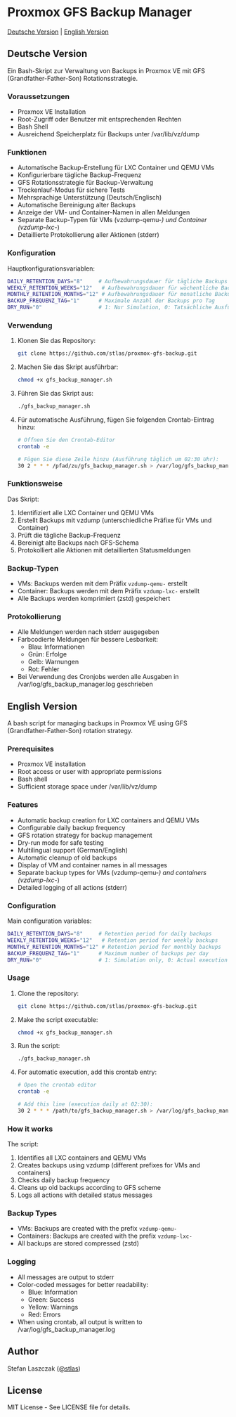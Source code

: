 # Proxmox GFS Backup Manager

[Deutsche Version](#deutsche-version) | [English Version](#english-version)

## Deutsche Version

Ein Bash-Skript zur Verwaltung von Backups in Proxmox VE mit GFS (Grandfather-Father-Son) Rotationsstrategie.

### Voraussetzungen

- Proxmox VE Installation
- Root-Zugriff oder Benutzer mit entsprechenden Rechten
- Bash Shell
- Ausreichend Speicherplatz für Backups unter /var/lib/vz/dump

### Funktionen

- Automatische Backup-Erstellung für LXC Container und QEMU VMs
- Konfigurierbare tägliche Backup-Frequenz
- GFS Rotationsstrategie für Backup-Verwaltung
- Trockenlauf-Modus für sichere Tests
- Mehrsprachige Unterstützung (Deutsch/Englisch)
- Automatische Bereinigung alter Backups
- Anzeige der VM- und Container-Namen in allen Meldungen
- Separate Backup-Typen für VMs (vzdump-qemu-*) und Container (vzdump-lxc-*)
- Detaillierte Protokollierung aller Aktionen (stderr)

### Konfiguration

Hauptkonfigurationsvariablen:
```bash
DAILY_RETENTION_DAYS="8"     # Aufbewahrungsdauer für tägliche Backups
WEEKLY_RETENTION_WEEKS="12"   # Aufbewahrungsdauer für wöchentliche Backups
MONTHLY_RETENTION_MONTHS="12" # Aufbewahrungsdauer für monatliche Backups
BACKUP_FREQUENZ_TAG="1"      # Maximale Anzahl der Backups pro Tag
DRY_RUN="0"                  # 1: Nur Simulation, 0: Tatsächliche Ausführung
```

### Verwendung

1. Klonen Sie das Repository:
   ```bash
   git clone https://github.com/stlas/proxmox-gfs-backup.git
   ```

2. Machen Sie das Skript ausführbar:
   ```bash
   chmod +x gfs_backup_manager.sh
   ```

3. Führen Sie das Skript aus:
   ```bash
   ./gfs_backup_manager.sh
   ```

4. Für automatische Ausführung, fügen Sie folgenden Crontab-Eintrag hinzu:
   ```bash
   # Öffnen Sie den Crontab-Editor
   crontab -e

   # Fügen Sie diese Zeile hinzu (Ausführung täglich um 02:30 Uhr):
   30 2 * * * /pfad/zu/gfs_backup_manager.sh > /var/log/gfs_backup_manager.log 2>&1
   ```

### Funktionsweise

Das Skript:
1. Identifiziert alle LXC Container und QEMU VMs
2. Erstellt Backups mit vzdump (unterschiedliche Präfixe für VMs und Container)
3. Prüft die tägliche Backup-Frequenz
4. Bereinigt alte Backups nach GFS-Schema
5. Protokolliert alle Aktionen mit detaillierten Statusmeldungen

### Backup-Typen

- VMs: Backups werden mit dem Präfix `vzdump-qemu-` erstellt
- Container: Backups werden mit dem Präfix `vzdump-lxc-` erstellt
- Alle Backups werden komprimiert (zstd) gespeichert

### Protokollierung

- Alle Meldungen werden nach stderr ausgegeben
- Farbcodierte Meldungen für bessere Lesbarkeit:
  - Blau: Informationen
  - Grün: Erfolge
  - Gelb: Warnungen
  - Rot: Fehler
- Bei Verwendung des Cronjobs werden alle Ausgaben in /var/log/gfs_backup_manager.log geschrieben

## English Version

A bash script for managing backups in Proxmox VE using GFS (Grandfather-Father-Son) rotation strategy.

### Prerequisites

- Proxmox VE installation
- Root access or user with appropriate permissions
- Bash shell
- Sufficient storage space under /var/lib/vz/dump

### Features

- Automatic backup creation for LXC containers and QEMU VMs
- Configurable daily backup frequency
- GFS rotation strategy for backup management
- Dry-run mode for safe testing
- Multilingual support (German/English)
- Automatic cleanup of old backups
- Display of VM and container names in all messages
- Separate backup types for VMs (vzdump-qemu-*) and containers (vzdump-lxc-*)
- Detailed logging of all actions (stderr)

### Configuration

Main configuration variables:
```bash
DAILY_RETENTION_DAYS="8"     # Retention period for daily backups
WEEKLY_RETENTION_WEEKS="12"   # Retention period for weekly backups
MONTHLY_RETENTION_MONTHS="12" # Retention period for monthly backups
BACKUP_FREQUENZ_TAG="1"      # Maximum number of backups per day
DRY_RUN="0"                  # 1: Simulation only, 0: Actual execution
```

### Usage

1. Clone the repository:
   ```bash
   git clone https://github.com/stlas/proxmox-gfs-backup.git
   ```

2. Make the script executable:
   ```bash
   chmod +x gfs_backup_manager.sh
   ```

3. Run the script:
   ```bash
   ./gfs_backup_manager.sh
   ```

4. For automatic execution, add this crontab entry:
   ```bash
   # Open the crontab editor
   crontab -e

   # Add this line (execution daily at 02:30):
   30 2 * * * /path/to/gfs_backup_manager.sh > /var/log/gfs_backup_manager.log 2>&1
   ```

### How it works

The script:
1. Identifies all LXC containers and QEMU VMs
2. Creates backups using vzdump (different prefixes for VMs and containers)
3. Checks daily backup frequency
4. Cleans up old backups according to GFS scheme
5. Logs all actions with detailed status messages

### Backup Types

- VMs: Backups are created with the prefix `vzdump-qemu-`
- Containers: Backups are created with the prefix `vzdump-lxc-`
- All backups are stored compressed (zstd)

### Logging

- All messages are output to stderr
- Color-coded messages for better readability:
  - Blue: Information
  - Green: Success
  - Yellow: Warnings
  - Red: Errors
- When using crontab, all output is written to /var/log/gfs_backup_manager.log

## Author

Stefan Laszczak ([@stlas](https://github.com/stlas))

## License

MIT License - See LICENSE file for details.
